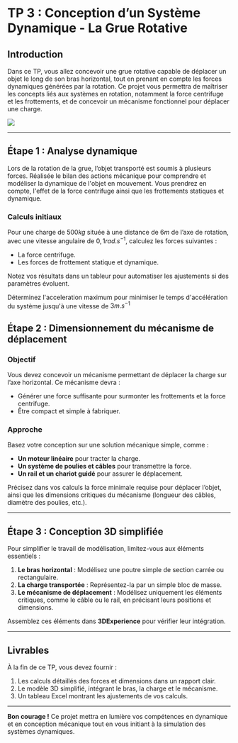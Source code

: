 # TP 3 : Conception d’un Système Dynamique - La Grue Rotative

## Introduction

Dans ce TP, vous allez concevoir une grue rotative capable de déplacer un objet le long de son bras horizontal, tout en prenant en compte les forces dynamiques générées par la rotation. Ce projet vous permettra de maîtriser les concepts liés aux systèmes en rotation, notamment la force centrifuge et les frottements, et de concevoir un mécanisme fonctionnel pour déplacer une charge.

![](https://loadmate.in/wp-content/uploads/2021/04/Pillar-Mounted-Jib-Crane-Chain-Hoist-1.jpeg)

---

## Étape 1 : Analyse dynamique

Lors de la rotation de la grue, l’objet transporté est soumis à plusieurs forces. Réalisée le bilan des actions mécanique pour comprendre et modéliser la dynamique de l'objet en mouvement.
Vous prendrez en compte, l'effet de la force centrifuge ainsi que les frottements statiques et dynamique.

### Calculs initiaux

Pour une charge de $500 kg$ située à une distance de $6 m$ de l’axe de rotation, avec une vitesse angulaire de $0,1 rad.s^{-1}$, calculez les forces suivantes :

- La force centrifuge.
- Les forces de frottement statique et dynamique.

Notez vos résultats dans un tableur pour automatiser les ajustements si des paramètres évoluent.

Déterminez l'acceleration maximum pour minimiser le temps d'accélération du système jusqu'à une vitesse de $3m.s^{-1}$

## Étape 2 : Dimensionnement du mécanisme de déplacement

### Objectif

Vous devez concevoir un mécanisme permettant de déplacer la charge sur l’axe horizontal. Ce mécanisme devra :

- Générer une force suffisante pour surmonter les frottements et la force centrifuge.
- Être compact et simple à fabriquer.

### Approche

Basez votre conception sur une solution mécanique simple, comme :

- **Un moteur linéaire** pour tracter la charge.
- **Un système de poulies et câbles** pour transmettre la force.
- **Un rail et un chariot guidé** pour assurer le déplacement.

Précisez dans vos calculs la force minimale requise pour déplacer l’objet, ainsi que les dimensions critiques du mécanisme (longueur des câbles, diamètre des poulies, etc.).

---

## Étape 3 : Conception 3D simplifiée

Pour simplifier le travail de modélisation, limitez-vous aux éléments essentiels :

1. **Le bras horizontal** : Modélisez une poutre simple de section carrée ou rectangulaire.
2. **La charge transportée** : Représentez-la par un simple bloc de masse.
3. **Le mécanisme de déplacement** : Modélisez uniquement les éléments critiques, comme le câble ou le rail, en précisant leurs positions et dimensions.

Assemblez ces éléments dans **3DExperience** pour vérifier leur intégration.

---

## Livrables

À la fin de ce TP, vous devez fournir :

1. Les calculs détaillés des forces et dimensions dans un rapport clair.
2. Le modèle 3D simplifié, intégrant le bras, la charge et le mécanisme.
3. Un tableau Excel montrant les ajustements de vos calculs.

---

**Bon courage !** Ce projet mettra en lumière vos compétences en dynamique et en conception mécanique tout en vous initiant à la simulation des systèmes dynamiques.
